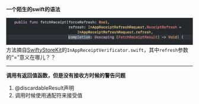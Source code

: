 **一个陌生的swift的语法**

![](/assets/QQ20180815-103013.png)
方法摘自[SwiftyStoreKit](https://github.com/bizz84/SwiftyStoreKit)的`InAppReceiptVerificator.swift`，其中`refresh`参数的“=”意义在哪儿？？

---

**调用有返回值函数，但是没有接收方时候的警告问题**
1. @discardableResult声明
2. 调用时候使用通配符来接受值

